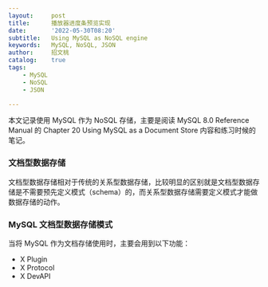 ```yaml
---
layout:     post
title:      播放器进度条预览实现
date:       '2022-05-30T08:20'
subtitle:   Using MySQL as NoSQL engine
keywords:   MySQL, NoSQL, JSON
author:     招文桃
catalog:    true
tags:
    - MySQL
    - NoSQL
    - JSON

---
```


本文记录使用 MySQL 作为 NoSQL 存储，主要是阅读 MySQL 8.0 Reference Manual 的 Chapter 20 Using MySQL as a Document Store 内容和练习时候的笔记。

### 文档型数据存储

文档型数据存储相对于传统的关系型数据存储，比较明显的区别就是文档型数据存储是不需要预先定义模式（schema）的，而关系型数据存储需要定义模式才能做数据存储的动作。

### MySQL 文档型数据存储模式

当将 MySQL 作为文档存储使用时，主要会用到以下功能：

- X Plugin
- X Protocol
- X DevAPI

